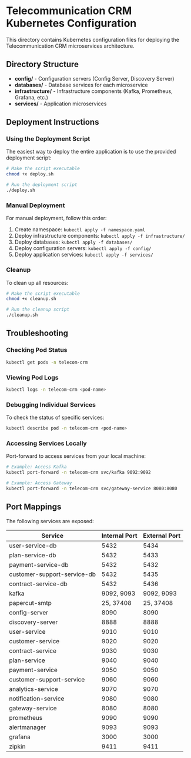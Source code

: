 # Telecommunication CRM Kubernetes Configuration

This directory contains Kubernetes configuration files for deploying the Telecommunication CRM microservices architecture.

## Directory Structure

- **config/** - Configuration servers (Config Server, Discovery Server)
- **databases/** - Database services for each microservice
- **infrastructure/** - Infrastructure components (Kafka, Prometheus, Grafana, etc.)
- **services/** - Application microservices

## Deployment Instructions

### Using the Deployment Script

The easiest way to deploy the entire application is to use the provided deployment script:

```bash
# Make the script executable
chmod +x deploy.sh

# Run the deployment script
./deploy.sh
```

### Manual Deployment

For manual deployment, follow this order:

1. Create namespace: `kubectl apply -f namespace.yaml`
2. Deploy infrastructure components: `kubectl apply -f infrastructure/`
3. Deploy databases: `kubectl apply -f databases/`
4. Deploy configuration servers: `kubectl apply -f config/`
5. Deploy application services: `kubectl apply -f services/`

### Cleanup

To clean up all resources:

```bash
# Make the script executable
chmod +x cleanup.sh

# Run the cleanup script
./cleanup.sh
```

## Troubleshooting

### Checking Pod Status

```bash
kubectl get pods -n telecom-crm
```

### Viewing Pod Logs

```bash
kubectl logs -n telecom-crm <pod-name>
```

### Debugging Individual Services

To check the status of specific services:

```bash
kubectl describe pod -n telecom-crm <pod-name>
```

### Accessing Services Locally

Port-forward to access services from your local machine:

```bash
# Example: Access Kafka
kubectl port-forward -n telecom-crm svc/kafka 9092:9092

# Example: Access Gateway
kubectl port-forward -n telecom-crm svc/gateway-service 8080:8080
```

## Port Mappings

The following services are exposed:

| Service | Internal Port | External Port |
|---------|--------------|--------------|
| user-service-db | 5432 | 5434 |
| plan-service-db | 5432 | 5433 |
| payment-service-db | 5432 | 5432 |
| customer-support-service-db | 5432 | 5435 |
| contract-service-db | 5432 | 5436 |
| kafka | 9092, 9093 | 9092, 9093 |
| papercut-smtp | 25, 37408 | 25, 37408 |
| config-server | 8090 | 8090 |
| discovery-server | 8888 | 8888 |
| user-service | 9010 | 9010 |
| customer-service | 9020 | 9020 |
| contract-service | 9030 | 9030 |
| plan-service | 9040 | 9040 |
| payment-service | 9050 | 9050 |
| customer-support-service | 9060 | 9060 |
| analytics-service | 9070 | 9070 |
| notification-service | 9080 | 9080 |
| gateway-service | 8080 | 8080 |
| prometheus | 9090 | 9090 |
| alertmanager | 9093 | 9093 |
| grafana | 3000 | 3000 |
| zipkin | 9411 | 9411 | 
